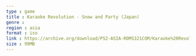```yaml
---
type : game
title : Karaoke Revolution - Snow and Party (Japan)
genre : 
region : asia
format : iso
link : https://archive.org/download/PS2-ASIA-ROMS321COM/Karaoke%20Revolution%20-%20Snow%20%26%20Party%20%28Japan%29.7z
size : 99MB
---
```


